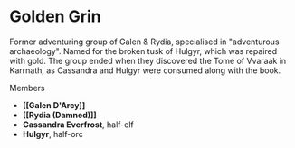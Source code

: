 # Golden Grin
Former adventuring group of Galen & Rydia, specialised in "adventurous archaeology". Named for the broken tusk of Hulgyr, which was repaired with gold. The group ended when they discovered the Tome of Vvaraak in Karrnath, as Cassandra and Hulgyr were consumed along with the book.

Members
- **[[Galen D'Arcy]]**
- **[[Rydia (Damned)]]**
- **Cassandra Everfrost**, half-elf
- **Hulgyr**, half-orc
